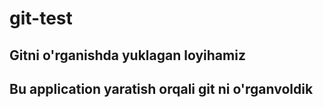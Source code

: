# git-test
## Gitni o'rganishda yuklagan loyihamiz

## Bu application yaratish orqali git ni o'rganvoldik

